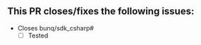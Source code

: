 [//]: # (Thanks for opening this pull request! Before you proceed please make sure that you have an issue that explains what this pull request will do.
         Make sure that all your commits link to this issue e.g. "My commit. \(bunq/sdk_csharp#<issue nr>\)".
         If this pull request is changing files that are located in "BunqSdk/Model/Generated" then this pull request will be closed as these files must/can only be changed on bunq's side.)
         
## This PR closes/fixes the following issues:
[//]: # (If for some reason your pull request does not require a test case you can just mark this box as checked and explain why it does not require a test case.)
 - Closes bunq/sdk_csharp#
    - [ ] Tested

